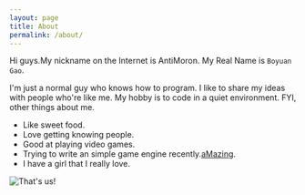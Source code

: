 ```yaml
---
layout: page
title: About
permalink: /about/
---
```


Hi guys.My nickname on the Internet is AntiMoron.
My Real Name is ```Boyuan Gao```.

I'm just a normal guy who knows how to program.
I like to share my ideas with people who're like me.
My hobby is to code in a quiet environment.
FYI, other things about me.

- Like sweet food.
- Love getting knowing people.
- Good at playing video games.
- Trying to write an simple game engine recently.<a href="https://github.com/AntiMoron/aMazing">aMazing</a>.
- I have a girl that I really love.

![That's us!]({{site.url}}/assets/about/us2.jpg)